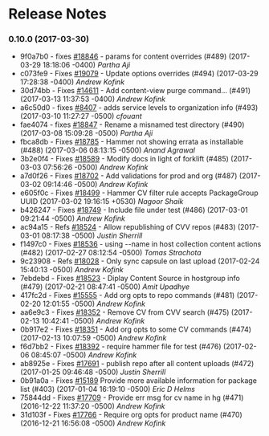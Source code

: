 Release Notes
=============

### 0.10.0 (2017-03-30)
- 9f0a7b0 - fixes [#18846](http://projects.theforeman.org/issues/18846) - params for content overrides (#489) (2017-03-29 18:18:06 -0400) *Partha Aji*
- c073fe9 - Fixes [#19079](http://projects.theforeman.org/issues/19079) - Update options overrides (#494) (2017-03-29 17:28:38 -0400) *Andrew Kofink*
- 30d74bb - Fixes [#14611](http://projects.theforeman.org/issues/14611) - Add content-view purge command... (#491) (2017-03-13 11:37:53 -0400) *Andrew Kofink*
- a6c50d0 - fixes [#8407](http://projects.theforeman.org/issues/8407) - adds service levels to organization info (#493) (2017-03-10 11:27:27 -0500) *cfouant*
- fae4074 - fixes [#18847](http://projects.theforeman.org/issues/18847) - Rename a misnamed test directory (#490) (2017-03-08 15:09:28 -0500) *Partha Aji*
- fbca8db - Fixes [#18785](http://projects.theforeman.org/issues/18785) - Hammer not showing errata as installable (#488) (2017-03-06 08:13:15 -0500) *Anand Agrawal*
- 3b2e0f4 - Fixes [#18589](http://projects.theforeman.org/issues/18589) - Modify docs in light of forklift (#485) (2017-03-03 07:56:26 -0500) *Andrew Kofink*
- a7d0f26 - Fixes [#18702](http://projects.theforeman.org/issues/18702) - Add validations for prod and org (#487) (2017-03-02 09:14:46 -0500) *Andrew Kofink*
- e605f0c - Fixes [#18499](http://projects.theforeman.org/issues/18499) - Hammer CV filter rule accepts PackageGroup UUID (2017-03-02 19:16:15 +0530) *Nagoor Shaik*
- b426247 - Fixes [#18749](http://projects.theforeman.org/issues/18749) - Include file under test (#486) (2017-03-01 09:21:44 -0500) *Andrew Kofink*
- ac94a15 - Refs [#18524](http://projects.theforeman.org/issues/18524) - Allow republishing of CVV repos (#483) (2017-03-01 08:17:38 -0500) *Justin Sherrill*
- f1497c0 - Fixes [#18536](http://projects.theforeman.org/issues/18536) - using --name in host collection content actions (#482) (2017-02-27 08:12:54 -0500) *Tomas Strachota*
- 9c23908 - Refs [#18028](http://projects.theforeman.org/issues/18028) - Only sync capsule on last upload (2017-02-24 15:40:13 -0500) *Andrew Kofink*
- 7ebdebd - Fixes [#18523](http://projects.theforeman.org/issues/18523) - Diplay Content Source in hostgroup info (#479) (2017-02-21 08:47:41 -0500) *Amit Upadhye*
- 417fc2d - Fixes [#15555](http://projects.theforeman.org/issues/15555) - Add org opts to repo commands (#481) (2017-02-20 12:01:55 -0500) *Andrew Kofink*
- aa6e9c3 - Fixes [#18352](http://projects.theforeman.org/issues/18352) - Remove CV from CVV search (#475) (2017-02-13 10:42:41 -0500) *Andrew Kofink*
- 0b917e2 - Fixes [#18351](http://projects.theforeman.org/issues/18351) - Add org opts to some CV commands (#474) (2017-02-13 10:07:59 -0500) *Andrew Kofink*
- f6d7bb2 - Fixes [#18392](http://projects.theforeman.org/issues/18392) - require hammer file for test (#476) (2017-02-06 08:45:07 -0500) *Andrew Kofink*
- ab8925e - Fixes [#17691](http://projects.theforeman.org/issues/17691) - publish repo after all content uploads (#472) (2017-01-25 09:46:48 -0500) *Justin Sherrill*
- 0b91a0a - Fixes [#15189](http://projects.theforeman.org/issues/15189) Provide more available information for package list (#403) (2017-01-04 16:19:10 -0500) *Eric D Helms*
- 75844dd - Fixes [#17709](http://projects.theforeman.org/issues/17709) - Provide err msg for cv name in hg (#471) (2016-12-22 11:37:20 -0500) *Andrew Kofink*
- 31d103f - Fixes [#17766](http://projects.theforeman.org/issues/17766) - Require org opts for product name (#470) (2016-12-21 16:56:08 -0500) *Andrew Kofink*

